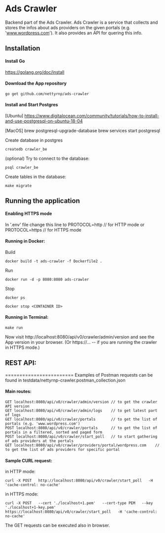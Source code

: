 Ads Crawler
========================
Backend part of the Ads Crawler.
Ads Crawler is a service that collects and stores the infos about ads providers on the given portals (e.g. 'www.wordpress.com'). It also provides an API for quering this info.

## Installation

#### Install Go
https://golang.org/doc/install

#### Download the App repository
```
go get github.com/nettyrnp/ads-crawler
```

#### Install and Start Postgres
[Ubuntu]
https://www.digitalocean.com/community/tutorials/how-to-install-and-use-postgresql-on-ubuntu-18-04

[MacOS]
brew postgresql-upgrade-database
brew services start postgresql

Create database in postgres
```
createdb crawler_be
```

(optional) Try to connect to the database:
```
psql crawler_be
```

Create tables in the database:
```
make migrate
```

## Running the application
#### Enabling HTTPS mode
In '.env' file change this line to
PROTOCOL=http   // for HTTP mode
or
PROTOCOL=https   // for HTTPS mode

#### Running in Docker:
Build
```
docker build -t ads-crawler -f Dockerfile2 .
```
Run
```
docker run -d -p 8080:8080 ads-crawler
```
Stop
```
docker ps

docker stop <CONTAINER ID>
```

#### Running in Terminal:
```
make run
```
Now visit http://localhost:8080/api/v0/crawler/admin/version and see the App version in your browser. 
(Or https://...  -- if you are running the crawler in HTTPS mode.)


## REST API:
========================
Examples of Postman requests can be found in testdata/nettyrnp-crawler.postman_collection.json

#### Main routes:
    GET localhost:8080/api/v0/crawler/admin/version // to get the crawler API version
    GET localhost:8080/api/v0/crawler/admin/logs    // to get latest part of logs
    GET localhost:8080/api/v0/crawler/portals       // to get the list of portals (e.g. 'www.wordpress.com')
    POST localhost:8080/api/v0/crawler/portals      // to get the list of portals in a filtered, sorted and paged form
    POST localhost:8080/api/v0/crawler/start_poll   // to start gathering of ads providers at the portals
    GET localhost:8080/api/v0/crawler/providers/portal/wordpress.com    // to get the list of ads providers for specific portal


#### Sample CURL request:
in HTTP mode:
```
curl -X POST   http://localhost:8080/api/v0/crawler/start_poll   -H 'cache-control: no-cache'
```
in HTTPS mode:
```
curl -X POST   --cert './localhost+1.pem'   --cert-type PEM   --key './localhost+1-key.pem'   https://localhost:8080/api/v0/crawler/start_poll   -H 'cache-control: no-cache'
```
The GET requests can be executed also in browser.

 
